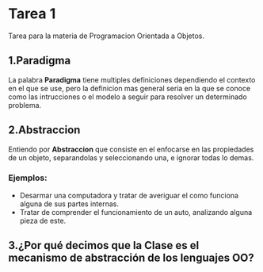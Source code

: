 # Tarea 1
Tarea para la materia de Programacion Orientada a Objetos.
## 1.Paradigma
La palabra **Paradigma** tiene multiples definiciones dependiendo el contexto en el que se use, pero la definicion mas general seria
en la que se conoce como las intrucciones o el modelo a seguir para resolver un determinado problema.
## 2.Abstraccion
Entiendo por **Abstraccion** que consiste en el enfocarse en las propiedades de un objeto, separandolas y seleccionando una, e ignorar todas lo demas.
### Ejemplos:
+ Desarmar una computadora y tratar de averiguar el como funciona alguna de sus partes internas.
+ Tratar de comprender el funcionamiento de un auto, analizando alguna pieza de este.
## 3.¿Por qué decimos que la Clase es el mecanismo de abstracción de los lenguajes OO? 


